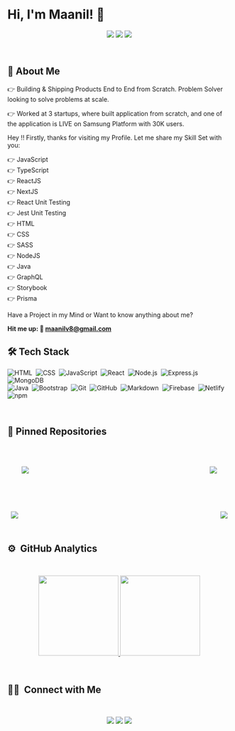 # Hi, I'm Maanil! 👋 <br>

<p align="center">
<a href="https://www.linkedin.com/in/ankitguptacusat/"><img src="https://img.shields.io/badge/Ankit%20Kumar-0077B5?style=flat&logo=Linkedin&logoColor=white"/></a>
<a href="mailto:maanilv8@gmail.com"><img src="https://img.shields.io/badge/-maanilv8@gmail.com-D14836?style=flat&logo=Gmail&logoColor=white"/></a>
<a href="https://twitter.com/MaanilV"><img src="https://img.shields.io/twitter/url?color=White&label=Maanil%20Vema&style=social&url=https%3A%2F%2Ftwitter.com%2FMaanilV"/></a>

</p>

<br>

  
## 🚀 About Me
👉 Building & Shipping Products End to End from Scratch. Problem Solver looking to solve problems at scale. 

👉 Worked at 3 startups, where built application from scratch, and one of the application is LIVE on Samsung Platform with 30K users.

Hey !! Firstly, thanks for visiting my Profile. Let me share my Skill Set with you:

👉 JavaScript  <br>
👉 TypeScript  <br>
👉 ReactJS <br>
👉 NextJS  <br>
👉 React Unit Testing  <br>
👉 Jest Unit Testing  <br>
👉 HTML <br>
👉 CSS <br>
👉 SASS  <br>
👉 NodeJS <br>
👉 Java  <br>
👉 GraphQL  <br>
👉 Storybook  <br>
👉 Prisma  <br>

Have a Project in my Mind or Want to know anything about me?

<strong> Hit me up: 📧 maanilv8@gmail.com </strong>

  
## 🛠 Tech Stack
![HTML](https://img.shields.io/badge/-HTML-05122A?style=flat&logo=HTML5)&nbsp;
![CSS](https://img.shields.io/badge/-CSS-05122A?style=flat&logo=CSS3&logoColor=1572B6)&nbsp;
![JavaScript](https://img.shields.io/badge/-JavaScript-05122A?style=flat&logo=javascript)&nbsp;
![React](https://img.shields.io/badge/-React-05122A?style=flat&logo=react)&nbsp;
![Node.js](https://img.shields.io/badge/-Node.js-05122A?style=flat&logo=node.js)&nbsp;
![Express.js](https://img.shields.io/badge/-Express-05122A?style=flat&logo=express.js)&nbsp;
![MongoDB](https://img.shields.io/badge/-MongoDB-05122A?style=flat&logo=mongodb)\
![Java](https://img.shields.io/badge/-Java-05122A?style=flat&logo=Java&logoColor=FFA518)&nbsp;
![Bootstrap](https://img.shields.io/badge/-Bootstrap-05122A?style=flat&logo=bootstrap&logoColor=563D7C)&nbsp;
![Git](https://img.shields.io/badge/-Git-05122A?style=flat&logo=git)&nbsp;
![GitHub](https://img.shields.io/badge/-GitHub-05122A?style=flat&logo=github)&nbsp;
![Markdown](https://img.shields.io/badge/-Markdown-05122A?style=flat&logo=markdown)&nbsp;
![Firebase](https://img.shields.io/badge/-Firebase-05122A?style=flat&logo=Firebase)&nbsp;
![Netlify](https://img.shields.io/badge/-Netlify-05122A?style=flat&logo=netlify)&nbsp;
<img alt="npm" src="https://img.shields.io/badge/-NPM-05122A?style=flat&logo=npm&logoColor=white" />

<br>

## 📌 Pinned Repositories

<br>

<a href="https://github.com/MaanilVerma/Notes-Maker">
  <img align="center" style="margin:2rem" src="https://github-readme-stats.vercel.app/api/pin/?username=MaanilVerma&repo=Notes-Maker&title_color=ffffff&text_color=c9cacc&icon_color=4AB197&theme=algolia" />
</a>


<a href="https://github.com/MaanilVerma/Movie-Time">
  <img align="right" style="margin:2rem" src="https://github-readme-stats.vercel.app/api/pin/?username=MaanilVerma&repo=Movie-Time&title_color=ffffff&text_color=c9cacc&icon_color=4AB197&theme=algolia" />
</a>

&nbsp;

<a href="https://github.com/MaanilVerma/Super-Chat-App">
  <img align="center" style="margin:0.5rem" src="https://github-readme-stats.vercel.app/api/pin/?username=MaanilVerma&repo=Super-Chat-App&title_color=ffffff&text_color=c9cacc&icon_color=4AB197&theme=algolia" />
</a>

<a href="https://github.com/MaanilVerma/zaiqa-restaurant">
  <img align="right" style="margin:0.5rem" src="https://github-readme-stats.vercel.app/api/pin/?username=MaanilVerma&repo=photo-gallery&title_color=ffffff&text_color=c9cacc&icon_color=4AB197&theme=algolia" />
</a> 

<br>
<br>


## ⚙️ &nbsp;GitHub Analytics
<br>

<p align="center">
<a href="https://github.com/MaanilVerma">
  <img height="180em" src="https://github-readme-stats-eight-theta.vercel.app/api?username=MaanilVerma&show_icons=true&theme=algolia&include_all_commits=true&count_private=true"/> 
  <img height="180em" src="https://github-readme-stats-eight-theta.vercel.app/api/top-langs/?username=MaanilVerma&layout=compact&langs_count=8&theme=algolia"/>
</a>
</p>
<br>

## 🤝🏻 &nbsp;Connect with Me

<br>

<p align="center">
<a href="https://www.linkedin.com/in/maanilverma"><img src="https://img.shields.io/badge/-Maanil%20Verma-0077B5?style=flat&logo=Linkedin&logoColor=white"/></a>
<a href="mailto:maanilv8@gmail.com"><img src="https://img.shields.io/badge/-maanilv8@gmail.com-D14836?style=flat&logo=Gmail&logoColor=white"/></a>
<a href="https://twitter.com/MaanilV"><img src="https://img.shields.io/twitter/url?color=White&label=Maanil%20Vema&style=social&url=https%3A%2F%2Ftwitter.com%2FMaanilV"/></a>

</p>

<br>
